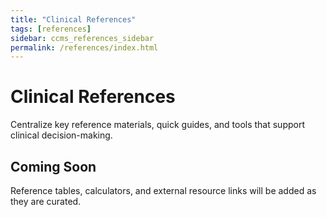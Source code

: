 ```yaml
---
title: "Clinical References"
tags: [references]
sidebar: ccms_references_sidebar
permalink: /references/index.html
---
```


# Clinical References

Centralize key reference materials, quick guides, and tools that support clinical decision-making.

## Coming Soon

Reference tables, calculators, and external resource links will be added as they are curated.
